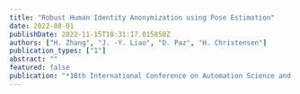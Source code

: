 ```yaml
---
title: "Robust Human Identity Anonymization using Pose Estimation"
date: 2022-08-01
publishDate: 2022-11-15T18:31:17.015850Z
authors: ["H. Zhang", "J. -Y. Liao", "D. Paz", "H. Christensen"]
publication_types: ["1"]
abstract: ""
featured: false
publication: "*18th International Conference on Automation Science and Engineering (CASE)*"
---
```


